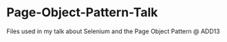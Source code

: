 Page-Object-Pattern-Talk
========================

Files used in my talk about Selenium and the Page Object Pattern @ ADD13
